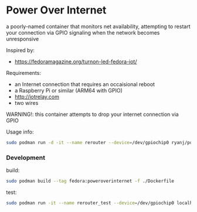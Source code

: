 # Power Over Internet

a poorly-named container that monitors net availability, attempting to restart your connection via GPIO signaling when the network becomes unresponsive

Inspired by:

 * https://fedoramagazine.org/turnon-led-fedora-iot/

Requirements:

 * an Internet connection that requires an occaisional reboot
 * a Raspberry Pi or similar (ARM64 with GPIO)
 * http://iotrelay.com
 * two wires

WARNING!: this container attempts to drop your internet connection via GPIO

Usage info:

```bash
sudo podman run -d -it --name rerouter --device=/dev/gpiochip0 ryanj/poweroverinternet:v1
```

### Development

build:

```bash
sudo podman build --tag fedora:poweroverinternet -f ./Dockerfile
```

test:

```bash
sudo podman run -it --name rerouter_test --device=/dev/gpiochip0 localhost/fedora:poweroverinternet
```
